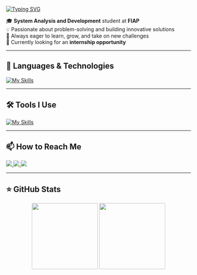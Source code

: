 <div>
  
[![Typing SVG](https://readme-typing-svg.demolab.com/?lines=Hi+there,+I'm+Guilherme!+👋🏼;You+can+call+me+Gui!&size=32&color=20B2AA&height=50&width=700&duration=6000&pause=3000)](https://git.io/typing-svg)

🎓 **System Analysis and Development** student at **FIAP**  
💡 Passionate about problem-solving and building innovative solutions  
🚀 Always eager to learn, grow, and take on new challenges  
💼 Currently looking for an **internship opportunity**  

</div>

---

## 🚀 Languages & Technologies  

[![My Skills](https://skillicons.dev/icons?i=java,js,ts,react,python,cs,cpp,dotnet,html,css,tailwind,vite,spring,windows,linux&perline=8)](https://skillicons.dev)

---

## 🛠️ Tools I Use  

[![My Skills](https://skillicons.dev/icons?i=vscode,idea,pycharm,git,github,figma,docker,postman,rider&perline=8)](https://skillicons.dev)

---

## 📫 How to Reach Me  

<p align="left">
  <a href="https://www.linkedin.com/in/guilherme-romanholi-6b71782b7/" target="_blank">
    <img src="https://img.shields.io/badge/-LinkedIn-%230077B5?style=for-the-badge&logo=linkedin&logoColor=white"/>
  </a>  
  <a href="mailto:guilhermeroma343@gmail.com" target="_blank">
    <img src="https://img.shields.io/badge/Gmail-D14836?style=for-the-badge&logo=gmail&logoColor=white"/>
  </a>  
  <a href="https://instagram.com/gui_r0ma" target="_blank">
    <img src="https://img.shields.io/badge/Instagram-E4405F?style=for-the-badge&logo=instagram&logoColor=white"/>
  </a>  
</p>

---

## ⭐ GitHub Stats  

<p align="center">
  <img src="https://github-readme-stats.vercel.app/api?username=GuiRomanholi&show_icons=true&theme=tokyonight" height="180em"/>
  <img src="https://github-readme-stats.vercel.app/api/top-langs/?username=GuiRomanholi&layout=compact&theme=tokyonight&langs_count=8" height="180em"/>
</p>
